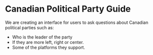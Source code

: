 # Canadian Political Party Guide
We are creating an interface for users to ask questions about Canadian political parties such as:
* Who is the leader of the party
* If they are more left, right or center.
* Some of the platforms they support. 
